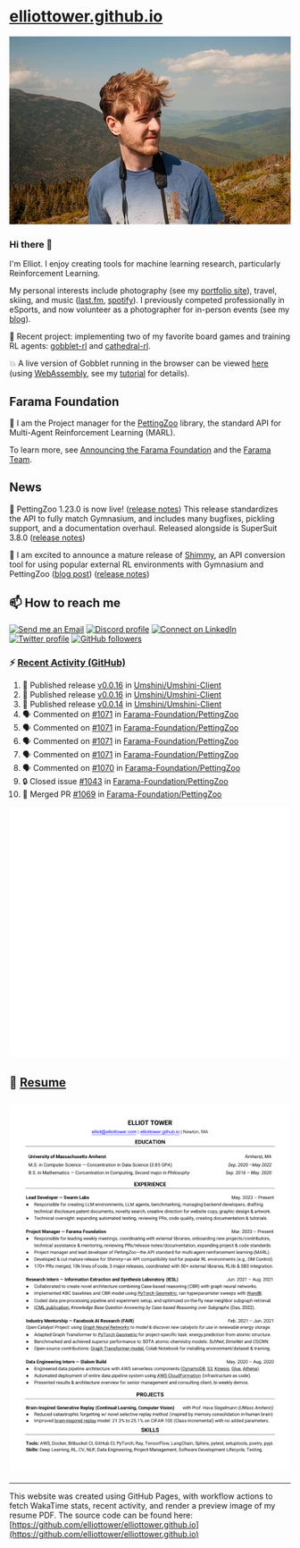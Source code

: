 # [elliottower.github.io](https://github.com/elliottower/elliottower.github.io)

[![A wild Elliot on Mt Washington](https://raw.githubusercontent.com/elliottower/elliottower.github.io/main/src/jpg/DSCF7539-600px.jpg?raw=true)](https://raw.githubusercontent.com/elliottower/elliottower.github.io/main/src/jpg/DSCF7539.jpg?raw=true)

### Hi there 👋

I'm Elliot. I enjoy creating tools for machine learning research, particularly Reinforcement Learning.

My personal interests include photography (see my [portfolio site](https://www.elliottower.com/)), travel, skiing, and music ([last.fm](https://www.last.fm/user/ajsdlfkwer), [spotify](https://open.spotify.com/user/12132818380)). I previously competed professionally in eSports, and now volunteer as a photographer for in-person events (see my [blog](https://www.elliottower.com/stories/?category=events)).

🤖 Recent project: implementing two of my favorite board games and training RL agents: [gobblet-rl](https://github.com/elliottower/gobblet-rl) and [cathedral-rl](https://github.com/elliottower/cathedral-rl). 

💥 A live version of Gobblet running in the browser can be viewed [here](https://elliottower.github.io/gobblet-rl/) (using [WebAssembly](https://webassembly.org/), see my [tutorial](https://github.com/elliottower/gobblet-rl/blob/main/tutorials/WebAssembly/web_assembly.md) for details).

## Farama Foundation

🚀 I am the Project manager for the [PettingZoo](https://github.com/Farama-Foundation/PettingZoo) library, the standard API for Multi-Agent Reinforcement Learning (MARL). 

To learn more, see [Announcing the Farama Foundation](https://farama.org/Announcing-The-Farama-Foundation) and the [Farama Team](https://farama.org/team).

## News

🎉 PettingZoo 1.23.0 is now live! ([release notes](https://github.com/Farama-Foundation/PettingZoo/releases/tag/1.23.0)) This release standardizes the API to fully match Gymnasium, and includes many bugfixes, pickling support, and a documentation overhaul. Released alongside is SuperSuit 3.8.0 ([release notes](https://github.com/Farama-Foundation/SuperSuit/releases/tag/3.8.0)) 

<!-- ![GitHub Release Date](https://img.shields.io/github/release-date/Farama-Foundation/PettingZoo) -->

🎉 I am excited to announce a mature release of [Shimmy](https://github.com/Farama-Foundation/Shimmy), an API conversion tool for using popular external RL environments with Gymnasium and PettingZoo ([blog post](https://farama.org/Announcing-Shimmy)) ([release notes](https://github.com/Farama-Foundation/Shimmy/releases/tag/v1.0.0)) 

## 📫 How to reach me

 [![Send me an Email](https://img.shields.io/badge/email-elliot%40elliottower.com-blue)](mailto:elliot@elliottower.com)
 [![Discord profile](https://img.shields.io/badge/Discord-7289DA?style=flat&logo=discord&logoColor=white)](https://discord.com/users/83091537923145728)
 [![Connect on LinkedIn](https://img.shields.io/badge/--linkedin?label=LinkedIn&logo=LinkedIn&style=social)](https://www.linkedin.com/in/elliot-tower)
 [![Twitter profile](https://img.shields.io/twitter/follow/elliottower?style=social)](https://twitter.com/ElliotTower/)
 [![GitHub followers](https://img.shields.io/github/followers/elliottower?style=social)](https://github.com/elliottower/)

### ⚡ [Recent Activity (GitHub)](https://github.com/elliottower)

<!--START_SECTION:activity-->
1. 🚀 Published release [v0.0.16](https://github.com/Umshini/Umshini-Client/releases/tag/v0.0.16) in [Umshini/Umshini-Client](https://github.com/Umshini/Umshini-Client)
2. 🚀 Published release [v0.0.16](https://github.com/Umshini/Umshini-Client/releases/tag/v0.0.16) in [Umshini/Umshini-Client](https://github.com/Umshini/Umshini-Client)
3. 🚀 Published release [v0.0.14](https://github.com/Umshini/Umshini-Client/releases/tag/v0.0.14) in [Umshini/Umshini-Client](https://github.com/Umshini/Umshini-Client)
4. 🗣 Commented on [#1071](https://github.com/Farama-Foundation/PettingZoo/pull/1071#issuecomment-1686785836) in [Farama-Foundation/PettingZoo](https://github.com/Farama-Foundation/PettingZoo)
5. 🗣 Commented on [#1071](https://github.com/Farama-Foundation/PettingZoo/pull/1071#issuecomment-1686459423) in [Farama-Foundation/PettingZoo](https://github.com/Farama-Foundation/PettingZoo)
6. 🗣 Commented on [#1071](https://github.com/Farama-Foundation/PettingZoo/pull/1071#issuecomment-1686458709) in [Farama-Foundation/PettingZoo](https://github.com/Farama-Foundation/PettingZoo)
7. 🗣 Commented on [#1071](https://github.com/Farama-Foundation/PettingZoo/pull/1071#issuecomment-1686446879) in [Farama-Foundation/PettingZoo](https://github.com/Farama-Foundation/PettingZoo)
8. 🗣 Commented on [#1070](https://github.com/Farama-Foundation/PettingZoo/issues/1070#issuecomment-1685176188) in [Farama-Foundation/PettingZoo](https://github.com/Farama-Foundation/PettingZoo)
9. 🔒 Closed issue [#1043](https://github.com/Farama-Foundation/PettingZoo/issues/1043) in [Farama-Foundation/PettingZoo](https://github.com/Farama-Foundation/PettingZoo)
10. 🎉 Merged PR [#1069](https://github.com/Farama-Foundation/PettingZoo/pull/1069) in [Farama-Foundation/PettingZoo](https://github.com/Farama-Foundation/PettingZoo)
<!--END_SECTION:activity-->


<picture>
  <a href="https://metrics.lecoq.io/insights?user=elliottower">
   <img src="/github-metrics.svg" alt="Metrics">
  </a>
</picture>

## 📄 [Resume](https://elliottower.github.io/src/pdf/resume.pdf)

<!-- PDF-TO-MARKDOWN:START -->
![Page 1](src/png/page1.png "Page 1")
---
<!-- PDF-TO-MARKDOWN:END -->

----

This website was created using GitHub Pages, with workflow actions to fetch WakaTime stats, recent activity, and render a preview image of my resume PDF. The source code can be found here: [https://github.com/elliottower/elliottower.github.io](https://github.com/elliottower/elliottower.github.io)

